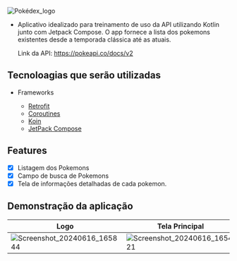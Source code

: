 ![Pokédex_logo](https://github.com/clopesbraga/PokemonList/assets/58059669/ef3fafdb-6bc1-436c-bdcd-7c14f6e7a7a3)


- Aplicativo idealizado para treinamento de uso da API utilizando Kotlin junto com Jetpack Compose.
  O app fornece a lista dos pokemons existentes desde a temporada clássica até as atuais.

  Link da API: https://pokeapi.co/docs/v2


## Tecnoloagias que serão utilizadas
<!--ts-->
   * Frameworks
  
      * [Retrofit](https://square.github.io/retrofit/)
      * [Coroutines](https://developer.android.com/kotlin/coroutines?hl=pt-br)
      * [Koin](https://insert-koin.io/)
      * [JetPack Compose](https://developer.android.com/develop/ui/compose/documentation?hl=pt-br)
<!--te-->


## Features 

- [x] Listagem dos Pokemons
- [x] Campo de busca de Pokemons
- [x] Tela de informações detalhadas de cada pokemon.

## Demonstração da aplicação


| Logo |Tela Principal|
|----------|----------|
| ![Screenshot_20240616_165844](https://github.com/clopesbraga/PokemonList/assets/58059669/86648644-410f-484c-a152-c1a6e485cf26)|![Screenshot_20240616_165421](https://github.com/clopesbraga/PokemonList/assets/58059669/4e4d706e-e0f3-477e-a737-6075ad65691a)| 


